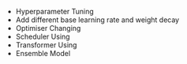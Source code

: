 * Hyperparameter Tuning
* Add different base learning rate and weight decay
* Optimiser Changing
* Scheduler Using
* Transformer Using
* Ensemble Model
